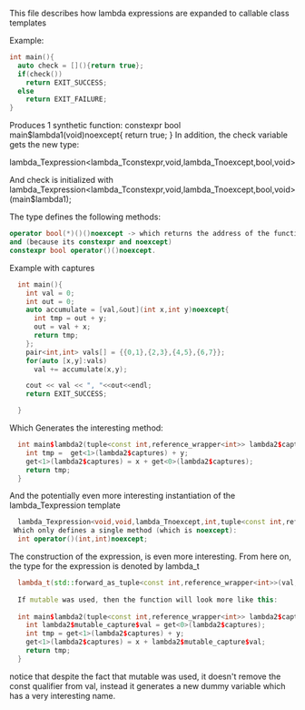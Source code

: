This file describes how lambda expressions are expanded to callable class templates

Example:
```c++
int main(){
  auto check = [](){return true};
  if(check())
    return EXIT_SUCCESS;
  else
    return EXIT_FAILURE;
}
```

Produces 1 synthetic function:
  constexpr bool main$lambda1(void)noexcept{
    return true;
  }
In addition, the check variable gets the new type:
  
  lambda_Texpression<lambda_Tconstexpr,void,lambda_Tnoexcept,bool,void>
  
  And check is initialized with lambda_Texpression<lambda_Tconstexpr,void,lambda_Tnoexcept,bool,void>(main$lambda1);
  
The type defines the following methods:
  ```c++
operator bool(*)()()noexcept -> which returns the address of the function.
and (because its constexpr and noexcept)
constexpr bool operator()()noexcept.
```
 
Example with captures
```c++
  int main(){
    int val = 0;
    int out = 0;
    auto accumulate = [val,&out](int x,int y)noexcept{ 
      int tmp = out + y;
      out = val + x;
      return tmp;
    };
    pair<int,int> vals[] = {{0,1},{2,3},{4,5},{6,7}};
    for(auto [x,y]:vals)
      val += accumulate(x,y);

    cout << val << ", "<<out<<endl;
    return EXIT_SUCCESS;

  }
```
Which Generates the interesting method:
```c++
  int main$lambda2(tuple<const int,reference_wrapper<int>> lambda2$captures,int x,int y)noexcept{
    int tmp =  get<1>(lambda2$captures) + y;
    get<1>(lambda2$captures) = x + get<0>(lambda2$captures);
    return tmp;
  }
```
And the potentially even more interesting instantiation of the lambda_Texpression template
```c++
  lambda_Texpression<void,void,lambda_Tnoexcept,int,tuple<const int,reference_wrapper<int>,int,int>
 Which only defines a single method (which is noexcept):
  int operator()(int,int)noexcept;
```

The construction of the expression, is even more interesting. From here on, the type for the expression is denoted by lambda_t
```c++
  lambda_t(std::forward_as_tuple<const int,reference_wrapper<int>>(val,ref(out)),main$lambda2);
  
  If mutable was used, then the function will look more like this:
  
  int main$lambda2(tuple<const int,reference_wrapper<int>> lambda2$captures,int x,int y)noexcept{
    int lambda2$mutable_capture$val = get<0>(lambda2$captures);
    int tmp = get<1>(lambda2$captures) + y;
    get<1>(lambda2$captures) = x + lambda2$mutable_capture$val;
    return tmp;
  }
```
  notice that despite the fact that mutable was used, it doesn't remove the const qualifier from val,
  instead it generates a new dummy variable which has a very interesting name.
  
  
  

